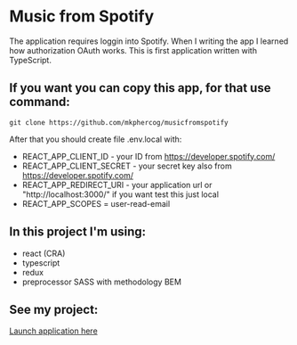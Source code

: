 # Music from Spotify

The application requires loggin into Spotify. When I writing the app I learned how authorization OAuth works. This is first application written with TypeScript.

## If you want you can copy this app, for that use command:

```
git clone https://github.com/mkphercog/musicfromspotify
```

After that you should create file .env.local with:

- REACT_APP_CLIENT_ID - your ID from https://developer.spotify.com/
- REACT_APP_CLIENT_SECRET - your secret key also from https://developer.spotify.com/
- REACT_APP_REDIRECT_URI - your application url or "http://localhost:3000/" if you want test this just local
- REACT_APP_SCOPES = user-read-email

## In this project I'm using:

- react (CRA)
- typescript
- redux
- preprocessor SASS with methodology BEM

## See my project:

[Launch application here](https://mkphercog.github.io/musicfromspotify/)
